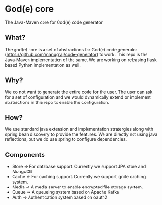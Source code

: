 # God(e) core
The Java-Maven core for God(e) code generator

## What?

The god(e) core is a set of abstractions for God(e) code generator (https://github.com/manugraj/code-generator) to work. This repo is the Java-Maven implementation of the same. We are working on releasing flask based Python implementation as well.

## Why?

We do not want to generate the entire code for the user. The user can ask for a set of configuration and we would dynamically extend or implement abstractions in this repo to enable the configuration.

## How?

We use standard java extension and implementation stratergies along with spring bean discovery to provide the features. We are directly not using java reflections, but we do use spring to configure dependencies.

## Components
- Store => For database support. Currently we support JPA store and MongoDB
- Cache => For caching support. Currently we support ignite caching system.
- Media => A media server to enable encrypted file storage system.
- Queue => A queueing system based on Apache Kafka
- Auth => Authentication system based on oauth2
